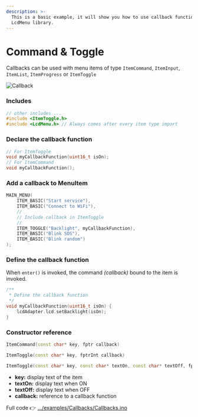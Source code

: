 ```yaml
---
description: >-
  This is a basic example, it will show you how to use callback functions in the
  LcdMenu library.
---
```


# Command & Toggle

Callbacks can be used with menu items of type `ItemCommand`, `ItemInput`, `ItemList`, `ItemProgress` or `ItemToggle`

<div align="left">

<img src="https://i.imgur.com/1CUPScl.gif" alt="Callback">

</div>

### Includes

```cpp
// other includes ...
#include <ItemToggle.h>
#include <LcdMenu.h> // Always comes after every item type import
```

### Declare the callback function

```cpp
// For ItemToggle
void myCallbackFunction(uint16_t isOn);
// For ItemCommand
void myCallbackFunction();
```

### Add a callback to MenuItem

```cpp
MAIN_MENU(
    ITEM_BASIC("Start service"),
    ITEM_BASIC("Connect to WiFi"),
    //
    // Include callback in ItemToggle
    //
    ITEM_TOGGLE("Backlight", myCallbackFunction),
    ITEM_BASIC("Blink SOS"),
    ITEM_BASIC("Blink random")
);
```

### Define the callback function

When `enter()` is invoked, the command _(callback)_ bound to the item is invoked.

```cpp
/**
 * Define the callback function
 */
void myCallbackFunction(uint16_t isOn) {
    lcdAdapter.lcd.setBacklight(isOn);
}
```

### Constructor reference

```cpp
ItemCommand(const char* key, fptr callback)
```

```cpp
ItemToggle(const char* key, fptrInt callback)
```

```cpp
ItemToggle(const char* key, const char* textOn, const char* textOff, fptrInt callback)
```

* **key:** display text of the item
* **textOn:** display text when ON
* **textOff:** display text when OFF
* **callback:** reference to a callback function

Full code 👉 [.../examples/Callbacks/Callbacks.ino](https://github.com/forntoh/LcdMenu/tree/master/examples/Callbacks/Callbacks.ino)
